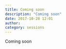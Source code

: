 ```yaml
---
title: Coming soon
description: "Coming soon"
date: 2017-10-28 12:01
author:
category: sessions
---
```

Coming soon
